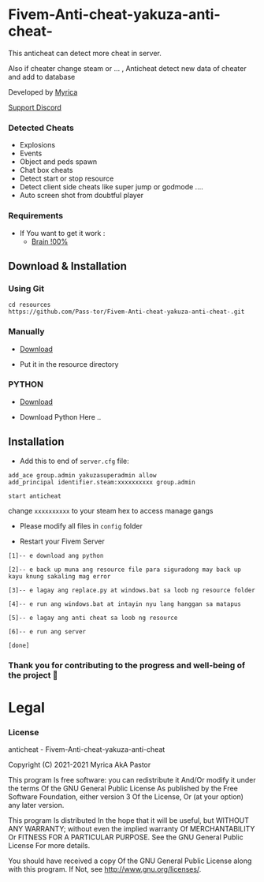 # Fivem-Anti-cheat-yakuza-anti-cheat-

This anticheat can detect more cheat in server.

Also if cheater change steam or ... , Anticheat detect new data of cheater and add to database

Developed by [Myrica](https://github.com/Pass-tor)

[Support Discord](https://discord.gg/8Y6WbGEGPN)

### Detected Cheats
- Explosions
- Events
- Object and peds spawn
- Chat box cheats
- Detect start or stop resource
- Detect client side cheats like super jump or godmode ....
- Auto screen shot from doubtful player

### Requirements
* If You want to get it work :
	* [Brain !00%](https://names.com/Brain.com)

## Download & Installation

### Using Git
```
cd resources
https://github.com/Pass-tor/Fivem-Anti-cheat-yakuza-anti-cheat-.git
```

### Manually
* [Download](https://github.com/Pass-tor/Fivem-Anti-cheat-yakuza-anti-cheat-/releases/tag/v1.0.0)
- Put it in the resource directory


### PYTHON
* [Download](https://drive.google.com/file/d/1dlX3pzZ-cpusVG3UFRdnYYYY42A6WKkg/view?usp=sharing)
- Download Python Here ..


## Installation
- Add this to end of `server.cfg` file:

```
add_ace group.admin yakuzasuperadmin allow
add_principal identifier.steam:xxxxxxxxxx group.admin

start anticheat
```
change `xxxxxxxxxx` to your steam hex to access manage gangs 

- Please modify all files in `config` folder

- Restart your Fivem Server


```fix
[1]-- e download ang python

[2]-- e back up muna ang resource file para siguradong may back up kayu knung sakaling mag error

[3]-- e lagay ang replace.py at windows.bat sa loob ng resource folder

[4]-- e run ang windows.bat at intayin nyu lang hanggan sa matapus

[5]-- e lagay ang anti cheat sa loob ng resource

[6]-- e run ang server

[done]
```




### Thank you for contributing to the progress and well-being of the project 🖤


# Legal
### License
anticheat - Fivem-Anti-cheat-yakuza-anti-cheat

Copyright (C) 2021-2021 Myrica AkA Pastor

This program Is free software: you can redistribute it And/Or modify it under the terms Of the GNU General Public License As published by the Free Software Foundation, either version 3 Of the License, Or (at your option) any later version.

This program Is distributed In the hope that it will be useful, but WITHOUT ANY WARRANTY; without even the implied warranty Of MERCHANTABILITY Or FITNESS FOR A PARTICULAR PURPOSE. See the GNU General Public License For more details.

You should have received a copy Of the GNU General Public License along with this program. If Not, see http://www.gnu.org/licenses/.


